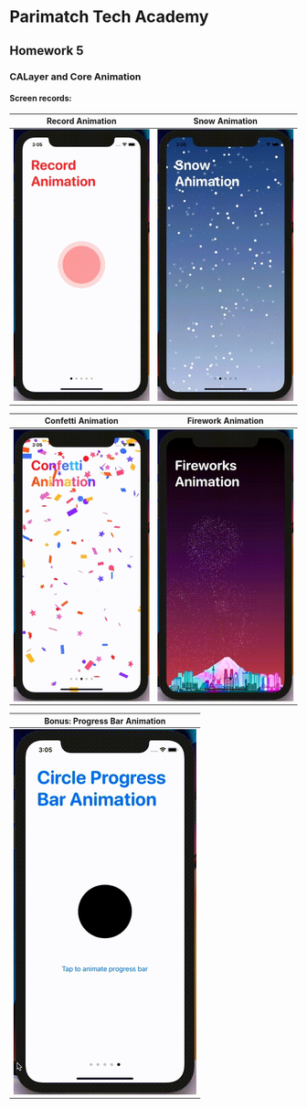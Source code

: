 # Parimatch Tech Academy

## Homework 5

### CALayer and Core Animation

#### Screen records: 

Record Animation                       |  Snow Animation
:-------------------------------------:|:------------------------------------:
![](/Screenshots/RecordAnimation.gif)  |  ![](/Screenshots/SnowAnimation.gif)

Confetti Animation                     |  Firework Animation
:-------------------------------------:|:----------------------------------------:
![](/Screenshots/ConfettiAnimation.gif)|  ![](/Screenshots/FireworksAnimation.gif)

Bonus: Progress Bar Animation             |
:----------------------------------------:|
![](/Screenshots/ProgressBarAnimation.gif)|

